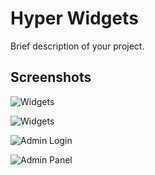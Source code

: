 # Hyper Widgets

Brief description of your project.

## Screenshots

![Widgets](screenshots/widgets1.jpg)

![Widgets](screenshots/widgets2.jpg)

![Admin Login](screenshots/adminLogin.jpg)

![Admin Panel](screenshots/adminPanel.jpg)
